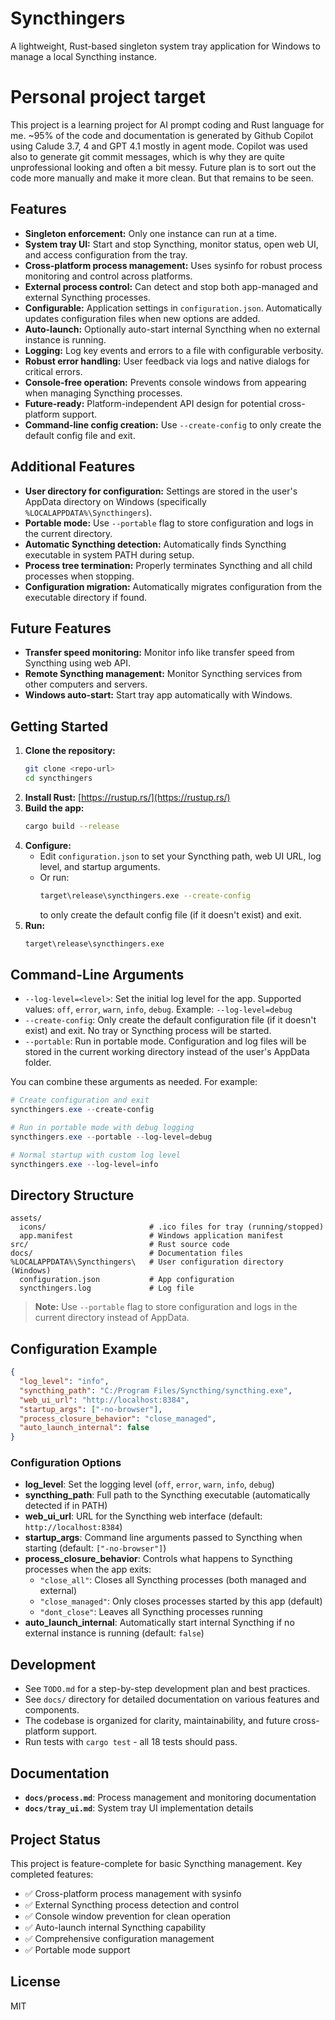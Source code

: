 # Syncthingers

A lightweight, Rust-based singleton system tray application for Windows to manage a local Syncthing instance.

# Personal project target
This project is a learning project for AI prompt coding and Rust language for me. ~95% of the code and documentation is generated by Github Copilot using Calude 3.7, 4 and GPT 4.1 mostly in agent mode. Copilot was used also to generate git commit messages, which is why they are quite unprofessional looking and often a bit messy. Future plan is to sort out the code more manually and make it more clean. But that remains to be seen.

## Features
- **Singleton enforcement:** Only one instance can run at a time.
- **System tray UI:** Start and stop Syncthing, monitor status, open web UI, and access configuration from the tray.
- **Cross-platform process management:** Uses sysinfo for robust process monitoring and control across platforms.
- **External process control:** Can detect and stop both app-managed and external Syncthing processes.
- **Configurable:** Application settings in `configuration.json`. Automatically updates configuration files when new options are added.
- **Auto-launch:** Optionally auto-start internal Syncthing when no external instance is running.
- **Logging:** Log key events and errors to a file with configurable verbosity.
- **Robust error handling:** User feedback via logs and native dialogs for critical errors.
- **Console-free operation:** Prevents console windows from appearing when managing Syncthing processes.
- **Future-ready:** Platform-independent API design for potential cross-platform support.
- **Command-line config creation:** Use `--create-config` to only create the default config file and exit.

## Additional Features
- **User directory for configuration:** Settings are stored in the user's AppData directory on Windows (specifically `%LOCALAPPDATA%\Syncthingers`).
- **Portable mode:** Use `--portable` flag to store configuration and logs in the current directory.
- **Automatic Syncthing detection:** Automatically finds Syncthing executable in system PATH during setup.
- **Process tree termination:** Properly terminates Syncthing and all child processes when stopping.
- **Configuration migration:** Automatically migrates configuration from the executable directory if found.

## Future Features
- **Transfer speed monitoring:** Monitor info like transfer speed from Syncthing using web API.
- **Remote Syncthing management:** Monitor Syncthing services from other computers and servers.
- **Windows auto-start:** Start tray app automatically with Windows.

## Getting Started
1. **Clone the repository:**
   ```sh
   git clone <repo-url>
   cd syncthingers
   ```
2. **Install Rust:** [https://rustup.rs/](https://rustup.rs/)
3. **Build the app:**
   ```sh
   cargo build --release
   ```
4. **Configure:**
   - Edit `configuration.json` to set your Syncthing path, web UI URL, log level, and startup arguments.
   - Or run:
     ```sh
     target\release\syncthingers.exe --create-config
     ```
     to only create the default config file (if it doesn't exist) and exit.
5. **Run:**
   ```sh
   target\release\syncthingers.exe
   ```

## Command-Line Arguments

- `--log-level=<level>`: Set the initial log level for the app. Supported values: `off`, `error`, `warn`, `info`, `debug`. Example: `--log-level=debug`
- `--create-config`: Only create the default configuration file (if it doesn't exist) and exit. No tray or Syncthing process will be started.
- `--portable`: Run in portable mode. Configuration and log files will be stored in the current working directory instead of the user's AppData folder.

You can combine these arguments as needed. For example:

```powershell
# Create configuration and exit
syncthingers.exe --create-config

# Run in portable mode with debug logging
syncthingers.exe --portable --log-level=debug

# Normal startup with custom log level
syncthingers.exe --log-level=info
```

## Directory Structure
```
assets/
  icons/                       # .ico files for tray (running/stopped)
  app.manifest                 # Windows application manifest
src/                           # Rust source code
docs/                          # Documentation files
%LOCALAPPDATA%\Syncthingers\   # User configuration directory (Windows)
  configuration.json           # App configuration
  syncthingers.log             # Log file
```

> **Note:** Use `--portable` flag to store configuration and logs in the current directory instead of AppData.

## Configuration Example
```json
{
  "log_level": "info",
  "syncthing_path": "C:/Program Files/Syncthing/syncthing.exe",
  "web_ui_url": "http://localhost:8384",
  "startup_args": ["-no-browser"],
  "process_closure_behavior": "close_managed",
  "auto_launch_internal": false
}
```

### Configuration Options

- **log_level**: Set the logging level (`off`, `error`, `warn`, `info`, `debug`)
- **syncthing_path**: Full path to the Syncthing executable (automatically detected if in PATH)
- **web_ui_url**: URL for the Syncthing web interface (default: `http://localhost:8384`)
- **startup_args**: Command line arguments passed to Syncthing when starting (default: `["-no-browser"]`)
- **process_closure_behavior**: Controls what happens to Syncthing processes when the app exits:
  - `"close_all"`: Closes all Syncthing processes (both managed and external)
  - `"close_managed"`: Only closes processes started by this app (default)
  - `"dont_close"`: Leaves all Syncthing processes running
- **auto_launch_internal**: Automatically start internal Syncthing if no external instance is running (default: `false`)

## Development
- See `TODO.md` for a step-by-step development plan and best practices.
- See `docs/` directory for detailed documentation on various features and components.
- The codebase is organized for clarity, maintainability, and future cross-platform support.
- Run tests with `cargo test` - all 18 tests should pass.

## Documentation
- **`docs/process.md`**: Process management and monitoring documentation
- **`docs/tray_ui.md`**: System tray UI implementation details

## Project Status
This project is feature-complete for basic Syncthing management. Key completed features:
- ✅ Cross-platform process management with sysinfo
- ✅ External Syncthing process detection and control
- ✅ Console window prevention for clean operation
- ✅ Auto-launch internal Syncthing capability
- ✅ Comprehensive configuration management
- ✅ Portable mode support

## License
MIT
